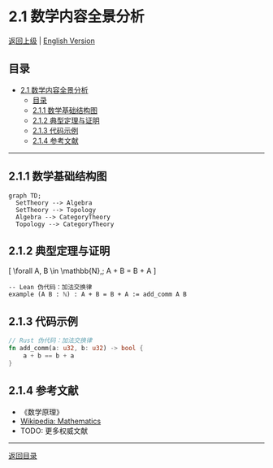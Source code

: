 # 2.1 数学内容全景分析

[返回上级](../2-数学基础与应用.md) | [English Version](../2-mathematics-and-applications/2.1-mathematical-content-panoramic-analysis.md)

## 目录

- [2.1 数学内容全景分析](#21-数学内容全景分析)
  - [目录](#目录)
  - [2.1.1 数学基础结构图](#211-数学基础结构图)
  - [2.1.2 典型定理与证明](#212-典型定理与证明)
  - [2.1.3 代码示例](#213-代码示例)
  - [2.1.4 参考文献](#214-参考文献)

---

## 2.1.1 数学基础结构图

```mermaid
graph TD;
  SetTheory --> Algebra
  SetTheory --> Topology
  Algebra --> CategoryTheory
  Topology --> CategoryTheory
```

## 2.1.2 典型定理与证明

\[
\forall A, B \in \mathbb{N},\; A + B = B + A
\]

```lean
-- Lean 伪代码：加法交换律
example (A B : ℕ) : A + B = B + A := add_comm A B
```

## 2.1.3 代码示例

```rust
// Rust 伪代码：加法交换律
fn add_comm(a: u32, b: u32) -> bool {
    a + b == b + a
}
```

## 2.1.4 参考文献

- 《数学原理》
- [Wikipedia: Mathematics](https://en.wikipedia.org/wiki/Mathematics)
- TODO: 更多权威文献

---

[返回目录](../0-总览与导航/0.1-全局主题树形目录.md)
